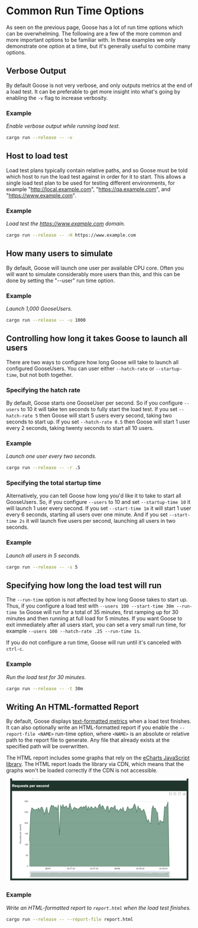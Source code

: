 # Common Run Time Options

As seen on the previous page, Goose has a lot of run time options which can be overwhelming. The following are a few of the more common and more important options to be familiar with. In these examples we only demonstrate one option at a time, but it's generally useful to combine many options.

## Verbose Output

By default Goose is not very verbose, and only outputs metrics at the end of a load test. It can be preferable to get more insight into what's going by enabling the `-v` flag to increase verbosity.

### Example
_Enable verbose output while running load test._

```bash
cargo run --release -- -v
```

## Host to load test

Load test plans typically contain relative paths, and so Goose must be told which host to run the load test against in order for it to start. This allows a single load test plan to be used for testing different environments, for example "http://local.example.com", "https://qa.example.com", and "https://www.example.com".

### Example
_Load test the https://www.example.com domain._

```bash
cargo run --release -- -H https://www.example.com
```

## How many users to simulate

By default, Goose will launch one user per available CPU core. Often you will want to simulate considerably more users than this, and this can be done by setting the "--user" run time option.

### Example
_Launch 1,000 GooseUsers._

```bash
cargo run --release -- -u 1000
```

## Controlling how long it takes Goose to launch all users

There are two ways to configure how long Goose will take to launch all configured GooseUsers. You can user either `--hatch-rate` or `--startup-time`, but not both together.

### Specifying the hatch rate

By default, Goose starts one GooseUser per second. So if you configure `--users` to 10 it will take ten seconds to fully start the load test. If you set `--hatch-rate 5` then Goose will start 5 users every second, taking two seconds to start up. If you set `--hatch-rate 0.5` then Goose will start 1 user every 2 seconds, taking twenty seconds to start all 10 users.

### Example
_Launch one user every two seconds._

```bash
cargo run --release -- -r .5
```

### Specifying the total startup time

Alternatively, you can tell Goose how long you'd like it to take to start all GooseUsers. So, if you configure `--users` to 10 and set `--startup-time 10` it will launch 1 user every second. If you set `--start-time 1m` it will start 1 user every 6 seconds, starting all users over one minute. And if you set `--start-time 2s` it will launch five users per second, launching all users in two seconds.

### Example
_Launch all users in 5 seconds._

```bash
cargo run --release -- -s 5
```

## Specifying how long the load test will run

The `--run-time` option is not affected by how long Goose takes to start up. Thus, if you configure a load test with `--users 100 --start-time 30m --run-time 5m` Goose will run for a total of 35 minutes, first ramping up for 30 minutes and then running at full load for 5 minutes. If you want Goose to exit immediately after all users start, you can set a very small run time, for example `--users 100 --hatch-rate .25 --run-time 1s`.

If you do not configure a run time, Goose will run until it's canceled with `ctrl-c`.

### Example
_Run the load test for 30 minutes._

```bash
cargo run --release -- -t 30m
```

## Writing An HTML-formatted Report

By default, Goose displays [text-formatted metrics](metrics.md) when a load test finishes. It can also optionally write an HTML-formatted report if you enable the `--report-file <NAME>` run-time option, where `<NAME>` is an absolute or relative path to the report file to generate. Any file that already exists at the specified path will be overwritten.

The HTML report includes some graphs that rely on the [eCharts JavaScript library](https://echarts.apache.org). The HTML report loads the library via CDN, which means that the graphs won't be loaded correctly if the CDN is not accessible.

![Requests per second graph](rps.png)

### Example
_Write an HTML-formatted report to `report.html` when the load test finishes._

```bash
cargo run --release -- --report-file report.html
```
